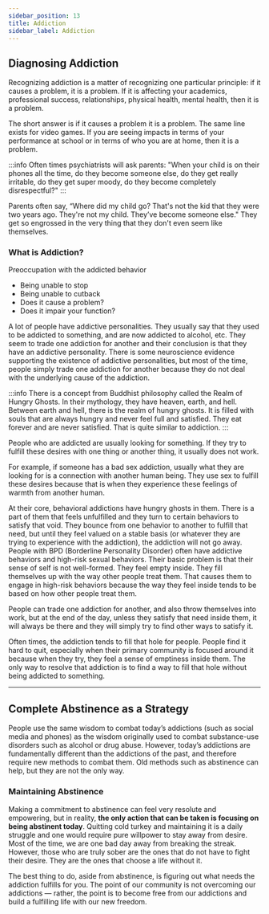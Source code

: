 ```yaml
---
sidebar_position: 13
title: Addiction
sidebar_label: Addiction
---
```


## Diagnosing Addiction
Recognizing addiction is a matter of recognizing one particular principle: if it causes a problem, it is a problem. If it is affecting your academics, professional success, relationships, physical health, mental health, then it is a problem.

The short answer is if it causes a problem it is a problem. The same line exists for video games. If you are seeing impacts in terms of your performance at school or in terms of who you are at home, then it is a problem.

:::info
Often times psychiatrists will ask parents: "When your child is on their phones all the time, do they become someone else, do they get really irritable, do they get super moody, do they become completely disrespectful?"
:::

Parents often say, “Where did my child go? That's not the kid that they were two years ago. They're not my child. They’ve become someone else." They get so engrossed in the very thing that they don't even seem like themselves.

### What is Addiction?
Preoccupation with the addicted behavior

* Being unable to stop 
* Being unable to cutback
* Does it cause a problem?
* Does it impair your function?

A lot of people have addictive personalities. They usually say that they used to be addicted to something, and are now addicted to alcohol, etc. They seem to trade one addiction for another and their conclusion is that they have an addictive personality. There is some neuroscience evidence supporting the existence of addictive personalities, but most of the time, people simply trade one addiction for another because they do not deal with the underlying cause of the addiction.

:::info
There is a concept from Buddhist philosophy called the Realm of Hungry Ghosts. In their mythology, they have heaven, earth, and hell. Between earth and hell, there is the realm of hungry ghosts. It is filled with souls that are always hungry and never feel full and satisfied. They eat forever and are never satisfied. That is quite similar to addiction.
:::

People who are addicted are usually looking for something. If they try to fulfill these desires with one thing or another thing, it usually does not work.

For example, if someone has a bad sex addiction, usually what they are looking for is a connection with another human being. They use sex to fulfill these desires because that is when they experience these feelings of warmth from another human.

At their core, behavioral addictions have hungry ghosts in them. There is a part of them that feels unfulfilled and they turn to certain behaviors to satisfy that void. They bounce from one behavior to another to fulfill that need, but until they feel valued on a stable basis (or whatever they are trying to experience with the addiction), the addiction will not go away.
People with BPD (Borderline Personality Disorder) often have addictive behaviors and high-risk sexual behaviors. Their basic problem is that their sense of self is not well-formed. They feel empty inside. They fill themselves up with the way other people treat them. That causes them to engage in high-risk behaviors because the way they feel inside tends to be based on how other people treat them.

People can trade one addiction for another, and also throw themselves into work, but at the end of the day, unless they satisfy that need inside them, it will always be there and they will simply try to find other ways to satisfy it.

Often times, the addiction tends to fill that hole for people. People find it hard to quit, especially when their primary community is focused around it because when they try, they feel a sense of emptiness inside them. The only way to resolve that addiction is to find a way to fill that hole without being addicted to something.

---

## Complete Abstinence as a Strategy
People use the same wisdom to combat today’s addictions (such as social media and phones) as the wisdom originally used to combat substance-use disorders such as alcohol or drug abuse. However, today’s addictions are fundamentally different than the addictions of the past, and therefore require new methods to combat them. Old methods such as abstinence can help, but they are not the only way.

### Maintaining Abstinence
Making a commitment to abstinence can feel very resolute and empowering, but in reality, **the only action that can be taken is focusing on being abstinent today**. Quitting cold turkey and maintaining it is a daily struggle and one would require pure willpower to stay away from desire. Most of the time, we are one bad day away from breaking the streak. However, those who are truly sober are the ones that do not have to fight their desire. They are the ones that choose a life without it.

The best thing to do, aside from abstinence, is figuring out what needs the addiction fulfills for you. The point of our community is not overcoming our addictions — rather, the point is to become free from our addictions and build a fulfilling life with our new freedom.